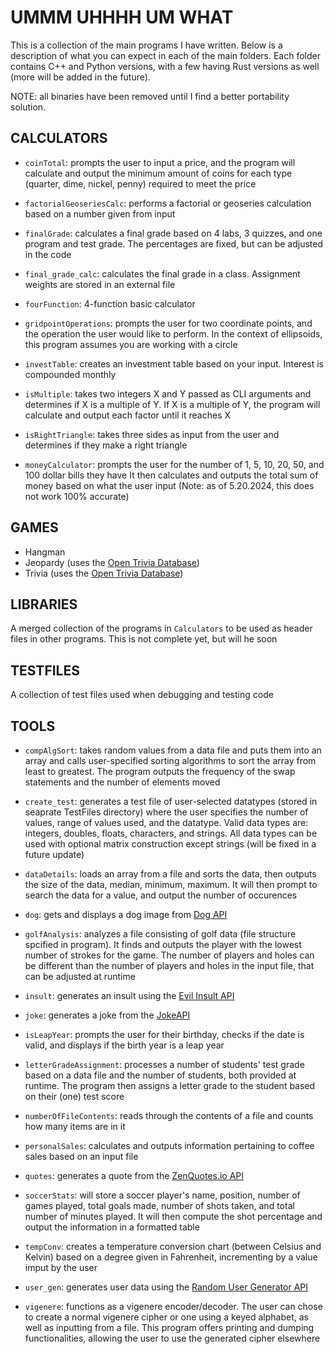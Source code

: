 # UMMM UHHHH UM WHAT

This is a collection of the main programs I have written. Below is a description of what you can expect in each of the main folders. Each folder contains C++ and Python versions, with a few having Rust versions as well (more will be added in the future).

NOTE: all binaries have been removed until I find a better portability solution.



## CALCULATORS
- `coinTotal`: prompts the user to input a price, and the program will calculate and output the minimum amount of coins for each type (quarter, dime, nickel, penny) required to meet the price

- `factorialGeoseriesCalc`: performs a factorial or geoseries calculation based on a number given from input

- `finalGrade`: calculates a final grade based on 4 labs, 3 quizzes, and one program and test grade. The percentages are fixed, but can be adjusted in the code

- `final_grade_calc`: calculates the final grade in a class. Assignment weights are stored in an external file

- `fourFunction`: 4-function basic calculator

- `gridpointOperations`: prompts the user for two coordinate points, and the operation the user would like to perform. In the context of ellipsoids, this program assumes you are working with a circle

- `investTable`: creates an investment table based on your input. Interest is compounded monthly

- `isMultiple`: takes two integers X and Y passed as CLI arguments and determines if X is a multiple of Y. If X is a multiple of Y, the program will calculate and output each factor until it reaches X

- `isRightTriangle`: takes three sides as input from the user and determines if they make a right triangle

- `moneyCalculator`: prompts the user for the number of 1, 5, 10, 20, 50, and 100 dollar bills they have It then calculates and outputs the total sum of money based on what the user input (Note: as of 5.20.2024, this does not work 100% accurate)



## GAMES
- Hangman
- Jeopardy (uses the [Open Trivia Database](https://opentdb.com/api_config.php))
- Trivia (uses the [Open Trivia Database](https://opentdb.com/api_config.php))



## LIBRARIES
A merged collection of the programs in `Calculators` to be used as header files in other programs. This is not complete yet, but will he soon



## TESTFILES
A collection of test files used when debugging and testing code



## TOOLS
- `compAlgSort`: takes random values from a data file and puts them into an array and calls user-specified sorting algorithms to sort the array from least to greatest. The program outputs the frequency of the swap statements and the number of elements moved

- `create_test`: generates a test file of user-selected datatypes (stored in seaprate TestFiles  directory) where the user specifies the number of values, range of values used, and the datatype. Valid data types are: integers, doubles, floats, characters, and strings. All data types can be used with optional matrix construction except strings (will be fixed in a future update)

- `dataDetails`: loads an array from a file and sorts the data, then outputs the size of the data, median, minimum, maximum. It will then prompt to search the data for a value, and output the number of occurences

- `dog`: gets and displays a dog image from [Dog API](https://dog.ceo/dog-api/)

- `golfAnalysis`: analyzes a file consisting of golf data (file structure spcified in program). It finds and outputs the player with the lowest number of strokes for the game. The number of players and holes can be different than the number of players and holes in the input file, that can be adjusted at runtime

- `insult`: generates an insult using the [Evil Insult API](https://evilinsult.com/)

- `joke`: generates a joke from the [JokeAPI](https://sv443.net/jokeapi/v2/)

- `isLeapYear`: prompts the user for their birthday, checks if the date is valid, and displays if the birth year is a leap year

- `letterGradeAssignment`: processes a number of students' test grade based on a data file and the number of students, both provided at runtime. The program then assigns a letter grade to the student based on their (one) test score

- `numberOfFileContents`: reads through the contents of a file and counts how many items are in it

- `personalSales`: calculates and outputs information pertaining to coffee sales based on an input file

- `quotes`: generates a quote from the [ZenQuotes.io API](https://docs.zenquotes.io/zenquotes-documentation)

- `soccerStats`: will store a soccer player's name, position, number of games played, total goals made, number of shots taken, and total number of minutes played. It will then compute the shot percentage and output the information in a formatted table

- `tempConv`: creates a temperature conversion chart (between Celsius and Kelvin) based on a degree given in Fahrenheit, incrementing by a value imput by the user

- `user_gen`: generates user data using the [Random User Generator API](https://randomuser.me/documentation)

- `vigenere`: functions as a vigenere encoder/decoder. The user can chose to create a normal vigenere cipher or one using a keyed alphabet, as well as inputting from a file. This program offers printing and dumping functionalities, allowing the user to use the generated cipher elsewhere
